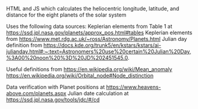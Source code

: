 HTML and JS which calculates the heliocentric longitude, latitude, and distance for the eight planets of the solar system

Uses the following data sources:
  Keplerian elements from Table 1 at https://ssd.jpl.nasa.gov/planets/approx_pos.html#tables 
  Keplerian elements from https://www.met.rdg.ac.uk/~ross/Astronomy/Planets.html
  Julian day definition from https://docs.kde.org/trunk5/en/kstars/kstars/ai-julianday.html#:~:text=Astronomers%20use%20certain%20Julian%20Day,%3A00%20noon%20%3D%20JD%202451545.0.

Useful definitions from
  https://en.wikipedia.org/wiki/Mean_anomaly
  https://en.wikipedia.org/wiki/Orbital_node#Node_distinction

Data verification with
  Planet positions at https://www.heavens-above.com/planets.aspx
  Julian date calculation at https://ssd.jpl.nasa.gov/tools/jdc/#/cd 
